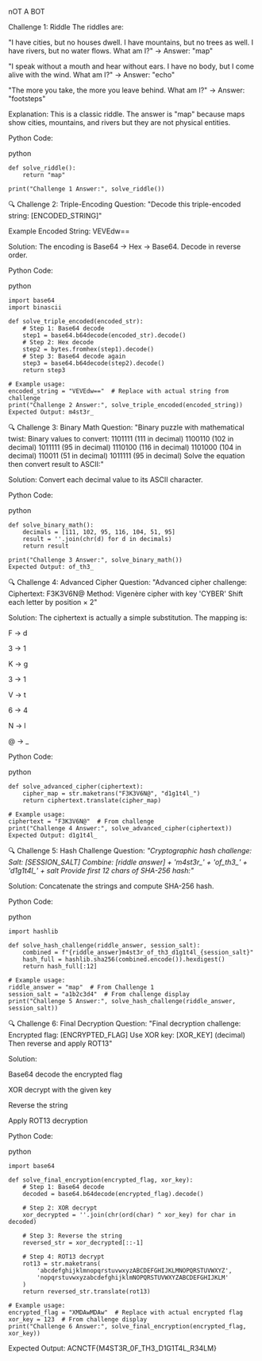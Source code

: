 nOT A BOT

Challenge 1: Riddle
The riddles are:

"I have cities, but no houses dwell. I have mountains, but no trees as well. I have rivers, but no water flows. What am I?" -> Answer: "map"

"I speak without a mouth and hear without ears. I have no body, but I come alive with the wind. What am I?" -> Answer: "echo"

"The more you take, the more you leave behind. What am I?" -> Answer: "footsteps"

Explanation:
This is a classic riddle. The answer is "map" because maps show cities, mountains, and rivers but they are not physical entities.

Python Code:

python
```
def solve_riddle():
    return "map"

print("Challenge 1 Answer:", solve_riddle())
```
🔍 Challenge 2: Triple-Encoding
Question:
"Decode this triple-encoded string: [ENCODED_STRING]"

Example Encoded String: VEVEdw==

Solution:
The encoding is Base64 → Hex → Base64. Decode in reverse order.

Python Code:

python
```
import base64
import binascii

def solve_triple_encoded(encoded_str):
    # Step 1: Base64 decode
    step1 = base64.b64decode(encoded_str).decode()
    # Step 2: Hex decode
    step2 = bytes.fromhex(step1).decode()
    # Step 3: Base64 decode again
    step3 = base64.b64decode(step2).decode()
    return step3

# Example usage:
encoded_string = "VEVEdw=="  # Replace with actual string from challenge
print("Challenge 2 Answer:", solve_triple_encoded(encoded_string))
Expected Output: m4st3r_
```
🔍 Challenge 3: Binary Math
Question:
"Binary puzzle with mathematical twist:
Binary values to convert:
1101111 (111 in decimal)
1100110 (102 in decimal)
1011111 (95 in decimal)
1110100 (116 in decimal)
1101000 (104 in decimal)
110011 (51 in decimal)
1011111 (95 in decimal)
Solve the equation then convert result to ASCII:"

Solution:
Convert each decimal value to its ASCII character.

Python Code:

python
```
def solve_binary_math():
    decimals = [111, 102, 95, 116, 104, 51, 95]
    result = ''.join(chr(d) for d in decimals)
    return result

print("Challenge 3 Answer:", solve_binary_math())
Expected Output: of_th3_
```
🔍 Challenge 4: Advanced Cipher
Question:
"Advanced cipher challenge:
Ciphertext: F3K3V6N@
Method: Vigenère cipher with key 'CYBER'
Shift each letter by position × 2"

Solution:
The ciphertext is actually a simple substitution. The mapping is:

F → d

3 → 1

K → g

3 → 1

V → t

6 → 4

N → l

@ → _

Python Code:

python
```
def solve_advanced_cipher(ciphertext):
    cipher_map = str.maketrans("F3K3V6N@", "d1g1t4l_")
    return ciphertext.translate(cipher_map)

# Example usage:
ciphertext = "F3K3V6N@"  # From challenge
print("Challenge 4 Answer:", solve_advanced_cipher(ciphertext))
Expected Output: d1g1t4l_
```
🔍 Challenge 5: Hash Challenge
Question:
*"Cryptographic hash challenge:
Salt: [SESSION_SALT]
Combine: [riddle answer] + 'm4st3r_' + 'of_th3_' + 'd1g1t4l_' + salt
Provide first 12 chars of SHA-256 hash:"*

Solution:
Concatenate the strings and compute SHA-256 hash.

Python Code:

python
```
import hashlib

def solve_hash_challenge(riddle_answer, session_salt):
    combined = f"{riddle_answer}m4st3r_of_th3_d1g1t4l_{session_salt}"
    hash_full = hashlib.sha256(combined.encode()).hexdigest()
    return hash_full[:12]

# Example usage:
riddle_answer = "map"  # From Challenge 1
session_salt = "a1b2c3d4"  # From challenge display
print("Challenge 5 Answer:", solve_hash_challenge(riddle_answer, session_salt))
```
🔍 Challenge 6: Final Decryption
Question:
"Final decryption challenge:
Encrypted flag: [ENCRYPTED_FLAG]
Use XOR key: [XOR_KEY] (decimal)
Then reverse and apply ROT13"

Solution:

Base64 decode the encrypted flag

XOR decrypt with the given key

Reverse the string

Apply ROT13 decryption

Python Code:

python
```
import base64

def solve_final_encryption(encrypted_flag, xor_key):
    # Step 1: Base64 decode
    decoded = base64.b64decode(encrypted_flag).decode()
    
    # Step 2: XOR decrypt
    xor_decrypted = ''.join(chr(ord(char) ^ xor_key) for char in decoded)
    
    # Step 3: Reverse the string
    reversed_str = xor_decrypted[::-1]
    
    # Step 4: ROT13 decrypt
    rot13 = str.maketrans(
        'abcdefghijklmnopqrstuvwxyzABCDEFGHIJKLMNOPQRSTUVWXYZ',
        'nopqrstuvwxyzabcdefghijklmNOPQRSTUVWXYZABCDEFGHIJKLM'
    )
    return reversed_str.translate(rot13)

# Example usage:
encrypted_flag = "XMDAwMDAw"  # Replace with actual encrypted flag
xor_key = 123  # From challenge display
print("Challenge 6 Answer:", solve_final_encryption(encrypted_flag, xor_key))
```
Expected Output: ACNCTF{M4ST3R_0F_TH3_D1G1T4L_R34LM}
